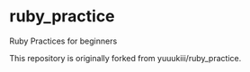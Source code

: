 # ruby_practice

Ruby Practices for beginners

This repository is originally forked from yuuukiii/ruby_practice.
